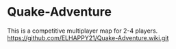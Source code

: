 # Quake-Adventure
This is a competitive multiplayer map for 2-4 players.
https://github.com/ELHAPPY21/Quake-Adventure.wiki.git
